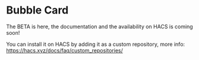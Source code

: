 # Bubble Card

The BETA is here, the documentation and the availability on HACS is coming soon!

You can install it on HACS by adding it as a custom repository, more info:
https://hacs.xyz/docs/faq/custom_repositories/
